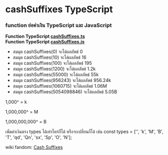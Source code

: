 # cashSuffixes TypeScript

### function ย่อค่าเงิน TypeScript และ JavaScript

**Function TypeScript [cashSuffixes.ts](TypeScript/cashSuffixes.ts)<br>
Function TypeScript [cashSuffixes.js](JavaScript/cashSuffixes.js)**

- สมมุต cashSuffixes(0) จะได้ผลลัพธ์ 0
- สมมุต cashSuffixes(10) จะได้ผลลัพธ์ 16
- สมมุต cashSuffixes(100) จะได้ผลลัพธ์ 195
- สมมุต cashSuffixes(1200) จะได้ผลลัพธ์ 1.2k
- สมมุต cashSuffixes(55000)  จะได้ผลลัพธ์ 55k
- สมมุต cashSuffixes(956243) จะได้ผลลัพธ์ 956.24k
- สมมุต cashSuffixes(1060715) จะได้ผลลัพธ์ 1.06M
- สมมุต cashSuffixes(5054098846) จะได้ผลลัพธ์ 5.05B

1,000^ = k

1,000,000^ = M

1,000,000,000^ = B

เพิ่มค่าเงินตรง types ได้เท่าไหร่ก็ได้ หรือจะเปลี่ยนก็ได้ เช่น
const types = ['', 'k', 'M', 'B', 'T', 'qd', 'Qn', 'sx', 'Sp', 'O', 'N'];


wiki fandom: [Cash Suffixes](https://minershaven.fandom.com/wiki/Cash_Suffixes)